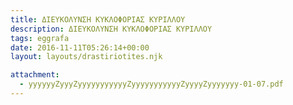 ```yaml
---
title: ΔΙΕΥΚΟΛΥΝΣΗ ΚΥΚΛΟΦΟΡΙΑΣ ΚΥΡΙΛΛΟΥ
description: ΔΙΕΥΚΟΛΥΝΣΗ ΚΥΚΛΟΦΟΡΙΑΣ ΚΥΡΙΛΛΟΥ
tags: eggrafa
date: 2016-11-11T05:26:14+00:00
layout: layouts/drastiriotites.njk

attachment:
  - yyyyyyZyyyZyyyyyyyyyyyZyyyyyyyyyyyZyyyyZyyyyyyy-01-07.pdf
---
```


<!-- excerpt -->

